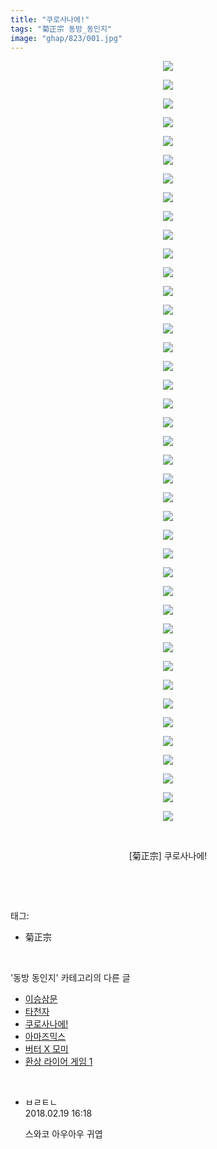```yaml
---
title: "쿠로사나에!"
tags: "菊正宗 동방_동인지"
image: "ghap/823/001.jpg"
---
```

<div class="article">
<p style="text-align: center; clear: none; float: none;"><img src="{{ site.nasurl }}/ghap/823/001.jpg"/></p>
<p style="text-align: center; clear: none; float: none;"><img src="{{ site.nasurl }}/ghap/823/002.jpg"/></p>
<p style="text-align: center; clear: none; float: none;"><img src="{{ site.nasurl }}/ghap/823/003.jpg"/></p>
<p style="text-align: center; clear: none; float: none;"><img src="{{ site.nasurl }}/ghap/823/004.jpg"/></p>
<p style="text-align: center; clear: none; float: none;"><img src="{{ site.nasurl }}/ghap/823/005.jpg"/></p>
<p style="text-align: center; clear: none; float: none;"><img src="{{ site.nasurl }}/ghap/823/006.jpg"/></p>
<p style="text-align: center; clear: none; float: none;"><img src="{{ site.nasurl }}/ghap/823/007.jpg"/></p>
<p style="text-align: center; clear: none; float: none;"><img src="{{ site.nasurl }}/ghap/823/008.jpg"/></p>
<p style="text-align: center; clear: none; float: none;"><img src="{{ site.nasurl }}/ghap/823/009.jpg"/></p>
<p style="text-align: center; clear: none; float: none;"><img src="{{ site.nasurl }}/ghap/823/010.jpg"/></p>
<p style="text-align: center; clear: none; float: none;"><img src="{{ site.nasurl }}/ghap/823/011.jpg"/></p>
<p style="text-align: center; clear: none; float: none;"><img src="{{ site.nasurl }}/ghap/823/012.jpg"/></p>
<p style="text-align: center; clear: none; float: none;"><img src="{{ site.nasurl }}/ghap/823/013.jpg"/></p>
<p style="text-align: center; clear: none; float: none;"><img src="{{ site.nasurl }}/ghap/823/014.jpg"/></p>
<p style="text-align: center; clear: none; float: none;"><img src="{{ site.nasurl }}/ghap/823/015.jpg"/></p>
<p style="text-align: center; clear: none; float: none;"><img src="{{ site.nasurl }}/ghap/823/016.jpg"/></p>
<p style="text-align: center; clear: none; float: none;"><img src="{{ site.nasurl }}/ghap/823/017.jpg"/></p>
<p style="text-align: center; clear: none; float: none;"><img src="{{ site.nasurl }}/ghap/823/018.jpg"/></p>
<p style="text-align: center; clear: none; float: none;"><img src="{{ site.nasurl }}/ghap/823/019.jpg"/></p>
<p style="text-align: center; clear: none; float: none;"><img src="{{ site.nasurl }}/ghap/823/020.jpg"/></p>
<p style="text-align: center; clear: none; float: none;"><img src="{{ site.nasurl }}/ghap/823/021.jpg"/></p>
<p style="text-align: center; clear: none; float: none;"><img src="{{ site.nasurl }}/ghap/823/022.jpg"/></p>
<p style="text-align: center; clear: none; float: none;"><img src="{{ site.nasurl }}/ghap/823/023.jpg"/></p>
<p style="text-align: center; clear: none; float: none;"><img src="{{ site.nasurl }}/ghap/823/024.jpg"/></p>
<p style="text-align: center; clear: none; float: none;"><img src="{{ site.nasurl }}/ghap/823/025.jpg"/></p>
<p style="text-align: center; clear: none; float: none;"><img src="{{ site.nasurl }}/ghap/823/026.jpg"/></p>
<p style="text-align: center; clear: none; float: none;"><img src="{{ site.nasurl }}/ghap/823/027.jpg"/></p>
<p style="text-align: center; clear: none; float: none;"><img src="{{ site.nasurl }}/ghap/823/028.jpg"/></p>
<p style="text-align: center; clear: none; float: none;"><img src="{{ site.nasurl }}/ghap/823/029.jpg"/></p>
<p style="text-align: center; clear: none; float: none;"><img src="{{ site.nasurl }}/ghap/823/030.jpg"/></p>
<p style="text-align: center; clear: none; float: none;"><img src="{{ site.nasurl }}/ghap/823/031.jpg"/></p>
<p style="text-align: center; clear: none; float: none;"><img src="{{ site.nasurl }}/ghap/823/032.jpg"/></p>
<p style="text-align: center; clear: none; float: none;"><img src="{{ site.nasurl }}/ghap/823/033.jpg"/></p>
<p style="text-align: center; clear: none; float: none;"><img src="{{ site.nasurl }}/ghap/823/034.jpg"/></p>
<p style="text-align: center; clear: none; float: none;"><img src="{{ site.nasurl }}/ghap/823/035.jpg"/></p>
<p style="text-align: center; clear: none; float: none;"><img src="{{ site.nasurl }}/ghap/823/036.jpg"/></p>
<p style="text-align: center; clear: none; float: none;"><img src="{{ site.nasurl }}/ghap/823/037.jpg"/></p>
<p style="text-align: center; clear: none; float: none;"><img src="{{ site.nasurl }}/ghap/823/038.jpg"/></p>
<p style="text-align: center; clear: none; float: none;"><img src="{{ site.nasurl }}/ghap/823/039.jpg"/></p>
<p style="text-align: center; clear: none; float: none;"><img src="{{ site.nasurl }}/ghap/823/040.jpg"/></p>
<p style="text-align: center; clear: none; float: none;"><img src="{{ site.nasurl }}/ghap/823/041.jpg"/></p>
<p style="text-align: center; clear: none; float: none;"><br/></p>
<p style="text-align: center; clear: none; float: none;">[菊正宗] 쿠로사나에!</p>
<p><br/></p>
</div><br/>
<div class="tagTrail">
<p>태그: </p>
<ul>
<li>菊正宗</li>
</ul>
</div><br/>
<div class="another">
<p>'동방 동인지' 카테고리의 다른 글</p>
<ul>
<li><a href="/2016-07-13-ghap_826">이승삼문</a></li>
<li><a href="/2016-07-13-ghap_825">타천자</a></li>
<li><a href="/2016-07-11-ghap_823">쿠로사나에!</a></li>
<li><a href="/2016-07-11-ghap_822">아마즈믹스</a></li>
<li><a href="/2016-07-10-ghap_821">버터 X 모미</a></li>
<li><a href="/2016-07-10-ghap_820">환상 라이어 게임 1</a></li>
</ul>
</div><br/>
<div class="cb_module cb_fluid">
<div class="cb_wrt cb_profile">
<div class="comment">
<ul>
<li class="cb_thumb_off" id="comment15202606">
<div class="cb_comment_area">
<div class="cb_info_area">
<div class="cb_section">
<span class="cb_nick_name">ㅂㄹㅌㄴ</span>
</div>
<div class="cb_section">
<span class="cb_date">2018.02.19 16:18 </span>
</div>
</div>
<div class="cb_dsc_comment">
<p class="cb_dsc">
											스와코 아우아우 귀엽
										</p>
</div>
</div></li>
</ul>
</div>
</div><!-- commentList close -->
</div><br/>
